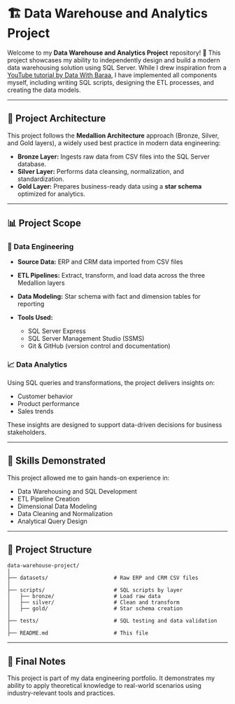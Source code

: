 # 🏗️ Data Warehouse and Analytics Project

Welcome to my **Data Warehouse and Analytics Project** repository! 🚀
This project showcases my ability to independently design and build a modern data warehousing solution using SQL Server. While I drew inspiration from a [YouTube tutorial by Data With Baraa](https://www.youtube.com/watch?v=9GVqKuTVANE), I have implemented all components myself, including writing SQL scripts, designing the ETL processes, and creating the data models.

---

## 📐 Project Architecture

This project follows the **Medallion Architecture** approach (Bronze, Silver, and Gold layers), a widely used best practice in modern data engineering:

* **Bronze Layer:** Ingests raw data from CSV files into the SQL Server database.
* **Silver Layer:** Performs data cleansing, normalization, and standardization.
* **Gold Layer:** Prepares business-ready data using a **star schema** optimized for analytics.

---

## 📊 Project Scope

### 🔧 Data Engineering

* **Source Data:** ERP and CRM data imported from CSV files
* **ETL Pipelines:** Extract, transform, and load data across the three Medallion layers
* **Data Modeling:** Star schema with fact and dimension tables for reporting
* **Tools Used:**

  * SQL Server Express
  * SQL Server Management Studio (SSMS)
  * Git & GitHub (version control and documentation)

### 📈 Data Analytics

Using SQL queries and transformations, the project delivers insights on:

* Customer behavior
* Product performance
* Sales trends

These insights are designed to support data-driven decisions for business stakeholders.

---

## 🧠 Skills Demonstrated

This project allowed me to gain hands-on experience in:

* Data Warehousing and SQL Development
* ETL Pipeline Creation
* Dimensional Data Modeling
* Data Cleaning and Normalization
* Analytical Query Design

---

## 📁 Project Structure

```
data-warehouse-project/
│
├── datasets/                     # Raw ERP and CRM CSV files
│
├── scripts/                      # SQL scripts by layer
│   ├── bronze/                   # Load raw data
│   ├── silver/                   # Clean and transform
│   ├── gold/                     # Star schema creation
│
├── tests/                        # SQL testing and data validation
│
├── README.md                     # This file
```

---

## 📝 Final Notes

This project is part of my data engineering portfolio. It demonstrates my ability to apply theoretical knowledge to real-world scenarios using industry-relevant tools and practices.
